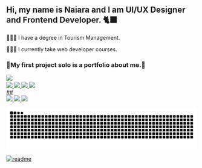 ## Hi, my name is Naiara and I am UI/UX Designer and Frontend Developer. 🐈‍⬛

<p>👩🏻‍🎓 I have a degree in Tourism Management.</p>
<p>👩🏼‍💻 I currently take web developer courses.</p>
<h3>🔹My first project solo is a portfolio about me.🔹</h3>

<div>
  <a href="https://beacons.ai/SraReaper">
    <img height="180em" src="https://github-readme-stats.vercel.app/api?username=SraReaper&show_icons=true&theme=dracula&include_all_commits=true&count_private=true"/>
</div>
<div display="flex">
 <img height="40px" src="https://cdn.jsdelivr.net/gh/devicons/devicon/icons/html5/html5-original.svg"/> 
 <img height="40px" src="https://cdn.jsdelivr.net/gh/devicons/devicon/icons/javascript/javascript-plain.svg"/>
 <img height="40px" src="https://cdn.jsdelivr.net/gh/devicons/devicon/icons/css3/css3-original.svg"/>
 <img height="40px" src="https://cdn.jsdelivr.net/gh/devicons/devicon/icons/figma/figma-original.svg"/>       
</div>
  ##
  <div>
  <a href="https://www.linkedin.com/in/naiara-c-41919b1b5/"> <img src="https://img.shields.io/badge/LinkedIn-0077B5?style=for-the-badge&logo=linkedin&logoColor=white"/>
  <a href="https://www.instagram.com/sra.reaper"> <img src="https://img.shields.io/badge/Instagram-E4405F?style=for-the-badge&logo=instagram&logoColor=white"/>
  <a href="https://dribbble.com/naiara3"> <img src="https://img.shields.io/badge/Dribbble-EA4C89?style=for-the-badge&logo=dribbble&logoColor=white"/>    
    </div>
    
![Snake animation](https://github.com/SraReaper/SraReaper/blob/main/github-contribution-grid-snake.svg)

        
 [![readme](https://github-readme-stats.vercel.app/api/pin/?username=SraReaper&repo=SraReaper&theme=react)](https://github.com/SraReaper/SraReaper)
